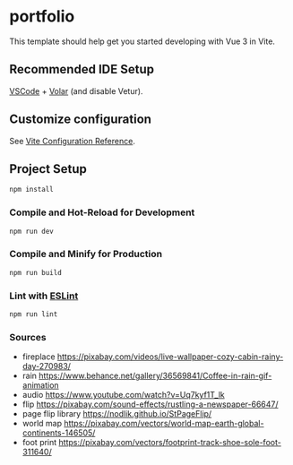 # portfolio

This template should help get you started developing with Vue 3 in Vite.

## Recommended IDE Setup

[VSCode](https://code.visualstudio.com/) + [Volar](https://marketplace.visualstudio.com/items?itemName=Vue.volar) (and disable Vetur).

## Customize configuration

See [Vite Configuration Reference](https://vite.dev/config/).

## Project Setup

```sh
npm install
```

### Compile and Hot-Reload for Development

```sh
npm run dev
```

### Compile and Minify for Production

```sh
npm run build
```

### Lint with [ESLint](https://eslint.org/)

```sh
npm run lint
```

### Sources

- fireplace https://pixabay.com/videos/live-wallpaper-cozy-cabin-rainy-day-270983/
- rain https://www.behance.net/gallery/36569841/Coffee-in-rain-gif-animation
- audio https://www.youtube.com/watch?v=Uq7kyf1T_lk
- flip https://pixabay.com/sound-effects/rustling-a-newspaper-66647/
- page flip library https://nodlik.github.io/StPageFlip/
- world map https://pixabay.com/vectors/world-map-earth-global-continents-146505/
- foot print https://pixabay.com/vectors/footprint-track-shoe-sole-foot-311640/
